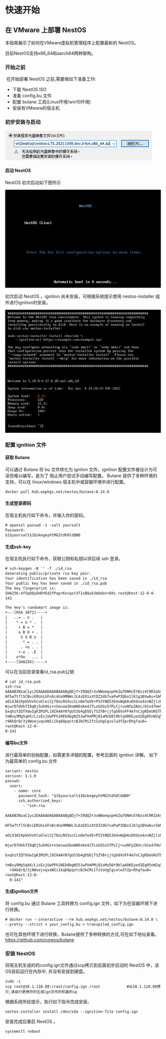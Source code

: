 # 快速开始

## 在 VMware 上部署 NestOS

本指南展示了如何在VMware虚拟机管理程序上配置最新的 NestOS。

目前NestOS支持x86_64和aarch64两种架构。

### 开始之前

​		在开始部署 NestOS 之前,需要做如下准备工作:

- 下载 NestOS ISO
- 准备 config.bu 文件
- 配置 butane 工具(Linux环境/win10环境)
- 安装有VMware的宿主机

### 初步安装与启动

![image-20211014200951942](/docs/graph/快速开始/image-20211014200951942.png)

#### 启动 NestOS

NestOS 初次启动如下图所示

![image-20211014201036415](/docs/graph/快速开始/image-20211014201036415.png)

初次启动 NestOS ，ignition 尚未安装，可根据系统提示使用 nestos-installer 组件进行ignition的安装。

![image-20211014201046509](/docs/graph/快速开始/image-20211014201046509.png)

### 配置 ignition 文件

#### 获取 Butane

可以通过 Butane 将 bu 文件转化为 igniton 文件。ignition 配置文件被设计为可读但难以编写，是为了
阻止用户尝试手动编写配置。
Butane 提供了多种环境的支持，可以在 linux/windows 宿主机中或容器环境中进行配置。

```
docker pull hub.oepkgs.net/nestos/butane:0.14.0
```

#### 生成登录密码

在宿主机执行如下命令，并输入你的密码。

```
# openssl passwd -1 -salt yoursalt
Password:
$1$yoursalt$1QskegeyhtMG2tdh0ldQN0
```

#### 生成ssh-key

在宿主机执行如下命令，获取公钥和私钥以供后续 ssh 登录。

```
# ssh-keygen -N '' -f ./id_rsa
Generating public/private rsa key pair.
Your identification has been saved in ./id_rsa
Your public key has been saved in ./id_rsa.pub
The key fingerprint is:
SHA256:4fFpDDyGHOYEd2fPaprKvvqst3T1xBQuk3mbdon+0Xs root@host-12-0-0-141
```

```
The key's randomart image is:
+---[RSA 3072]----+
|   ..= . o .   |
|    * = o * .  |
|     + B = *   |
|     o B O + . |
|      S O B o  |
|       * = . . |
|      . +o . . |
|     +.o . .E  |
|    o*Oo   ... |
+----[SHA256]-----+
```

可以在当前目录查看id_rsa.pub公钥

```
# cat id_rsa.pub
ssh-rsa
AAAAB3NzaC1yc2EAAAADAQABAAABgQDjf+I9QQZ+3vNWomqxpHkZq7ONHcEYBzs4C9RZahmLYVPBf/3y
HF5wTtfl5CBviERUnLGFn8c4Ua9MNWcJL6zE01xXtDZ2db7vaPwP3Qbo1lKJg1BVw6u+5bMKCJxEnN9+
aOiX3A2XpkUVxhCoGlei3j78oLRU3ucCLn6m7wVE+P53tNQ5364xWqbAsDXdze4xnNZjlzH9JvjJ5IJY
WjwrD7UUkfI8qDj5ub9Gz+nSenaaSboWADsKe4JTLoU2Gz5fPLCj+uuNFpZAUc/GCe47He5UO6IbHjDI
bxqhzYZQTXdwIgKIM1PL19IkAAY07gU53b4gDSDj7SZYB+jjtgG8VoFF4m7nCJgRDeUKGTNT5fsLPKAZ
tmBvy9Mg5qkK/LisEzjUwPPh1NEb8bgN251wPXmPMjQ1aMzD8t9blq40KEyod2Eg05nW2q5/90ICNQBa
r9AkQrQ/3j8WsejvqseWIi1kq68pqvtcBJkCMiIfzIoUgCgcolw3fZprDhgfau8= root@host-12-0-
0-141
```

#### 编写bu文件

进行最简单的初始配置，如需更多详细的配置，参考后面的 ignition 详解。
如下为最简单的 config.bu 文件

```
variant: nestos
version: 1.1.0
passwd:
  users:
    - name: core
      password_hash: "$1$yoursalt$1QskegeyhtMG2tdh0ldQN0"
      ssh_authorized_keys:
        - "ssh-rsa
  AAAAB3NzaC1yc2EAAAADAQABAAABgQDjf+I9QQZ+3vNWomqxpHkZq7ONHcEYBzs4C9RZahmLYVPBf/3y
  HF5wTtfl5CBviERUnLGFn8c4Ua9MNWcJL6zE01xXtDZ2db7vaPwP3Qbo1lKJg1BVw6u+5bMKCJxEnN9+
  aOiX3A2XpkUVxhCoGlei3j78oLRU3ucCLn6m7wVE+P53tNQ5364xWqbAsDXdze4xnNZjlzH9JvjJ5IJY
  WjwrD7UUkfI8qDj5ub9Gz+nSenaaSboWADsKe4JTLoU2Gz5fPLCj+uuNFpZAUc/GCe47He5UO6IbHjDI
  bxqhzYZQTXdwIgKIM1PL19IkAAY07gU53b4gDSDj7SZYB+jjtgG8VoFF4m7nCJgRDeUKGTNT5fsLPKAZ
  tmBvy9Mg5qkK/LisEzjUwPPh1NEb8bgN251wPXmPMjQ1aMzD8t9blq40KEyod2Eg05nW2q5/90ICNQBa
  r9AkQrQ/3j8WsejvqseWIi1kq68pqvtcBJkCMiIfzIoUgCgcolw3fZprDhgfau8= root@host-12-0-
  0-141"
```

#### 生成ignition文件

将 config.bu 通过 Butane 工具转换为 config.ign 文件，如下为在容器环境下进行转换。

```
# docker run --interactive --rm hub.oepkgs.net/nestos/butane:0.14.0 \
--pretty --strict < your_config.bu > transpiled_config.ign
```

也可在其他环境下进行转换，Butane提供了多种转换的方式,可在如下地址查看。
https://github.com/coreos/butane

### 安装 NestOS

将宿主机生成的的config.ign文件通过scp拷贝到前面初步启动的 NestOS 中，该OS目前运行在内存中,
并没有安装到硬盘。

```
sudo -i
scp root@10.1.110.88:/root/config.ign /root            #从10.1.110.88拷贝,请自行更换你的生成ign文件的机器的ip
```

根据系统所给提示，执行如下指令完成安装。

```
nestos-installer install /dev/sda --ignition-file config.ign
```

安装完成后重启 NestOS 。

```
systemctl reboot
```

